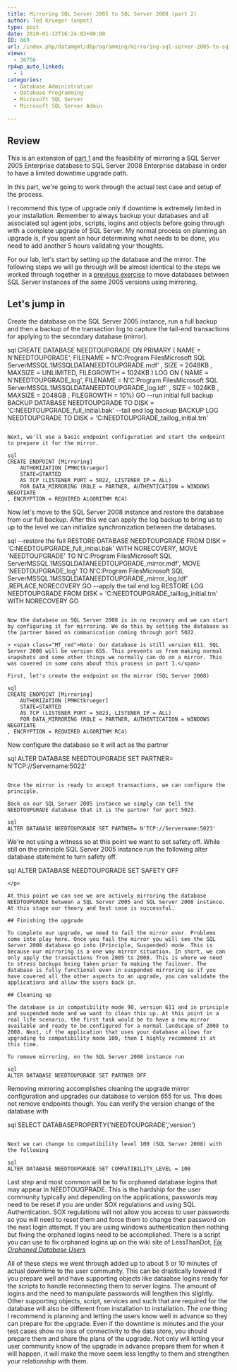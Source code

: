 ```yaml
---
title: Mirroring SQL Server 2005 to SQL Server 2008 (part 2)
author: Ted Krueger (onpnt)
type: post
date: 2010-01-12T16:24:02+00:00
ID: 669
url: /index.php/datamgmt/dbprogramming/mirroring-sql-server-2005-to-sql-server-2/
views:
  - 26756
rp4wp_auto_linked:
  - 1
categories:
  - Database Administration
  - Database Programming
  - Microsoft SQL Server
  - Microsoft SQL Server Admin

---
```

## Review

This is an extension of [part 1][1] and the feasibility of mirroring a SQL Server 2005 Enterprise database to SQL Server 2008 Enterprise database in order to have a limited downtime upgrade path.

In this part, we're going to work through the actual test case and setup of the process.

I recommend this type of upgrade only if downtime is extremely limited in your installation. Remember to always backup your databases and all associated sql agent jobs, scripts, logins and objects before going through with a complete upgrade of SQL Server. My normal process on planning an upgrade is, if you spent an hour determining what needs to be done, you need to add another 5 hours validating your thoughts. 

For our lab, let's start by setting up the database and the mirror. The following steps we will go through will be almost identical to the steps we worked through together in a [previous exercise][2] to move databases between SQL Server instances of the same 2005 versions using mirroring. 

## Let's jump in

Create the database on the SQL Server 2005 instance, run a full backup and then a backup of the transaction log to capture the tail-end transactions for applying to the secondary database (mirror). 

sql
CREATE DATABASE NEEDTOUPGRADE ON  PRIMARY 
( NAME = N'NEEDTOUPGRADE', FILENAME = N'C:Program FilesMicrosoft SQL ServerMSSQL.1MSSQLDATANEEDTOUPGRADE.mdf' , SIZE = 2048KB , MAXSIZE = UNLIMITED, FILEGROWTH = 1024KB )
 LOG ON 
( NAME = N'NEEDTOUPGRADE_log', FILENAME = N'C:Program FilesMicrosoft SQL ServerMSSQL.1MSSQLDATANEEDTOUPGRADE_log.ldf' , SIZE = 1024KB , MAXSIZE = 2048GB , FILEGROWTH = 10%)
GO
--run initial full backup
BACKUP DATABASE NEEDTOUPGRADE TO DISK = 'C:NEEDTOUPGRADE_full_initial.bak'
--tail end log backup
BACKUP LOG NEEDTOUPGRADE TO DISK = 'C:NEEDTOUPGRADE_taillog_initial.trn'
```

Next, we'll use a basic endpoint configuration and start the endpoint to prepare it for the mirror.

sql
CREATE ENDPOINT [Mirroring] 
    AUTHORIZATION [PMHCtkrueger]
    STATE=STARTED
    AS TCP (LISTENER_PORT = 5022, LISTENER_IP = ALL)
    FOR DATA_MIRRORING (ROLE = PARTNER, AUTHENTICATION = WINDOWS NEGOTIATE
, ENCRYPTION = REQUIRED ALGORITHM RC4)
```
</p> 

Now let's move to the SQL Server 2008 instance and restore the database from our full backup. After this we can apply the log backup to bring us to up to the level we can initialize synchronization between the databases.

sql
--restore the full
RESTORE DATABASE NEEDTOUPGRADE 
FROM DISK = 'C:NEEDTOUPGRADE_full_initial.bak'
WITH NORECOVERY,
MOVE 'NEEDTOUPGRADE' TO N'C:Program FilesMicrosoft SQL ServerMSSQL.1MSSQLDATANEEDTOUPGRADE_mirror.mdf',
MOVE 'NEEDTOUPGRADE_log' TO N'C:Program FilesMicrosoft SQL ServerMSSQL.1MSSQLDATANEEDTOUPGRADE_mirror_log.ldf'
,REPLACE,NORECOVERY
GO
--apply the tail end log 
RESTORE LOG NEEDTOUPGRADE FROM DISK = 'C:NEEDTOUPGRADE_taillog_initial.trn' WITH NORECOVERY
GO
```

Now the database on SQL Server 2008 is in no recovery and we can start by configuring it for mirroring. We do this by setting the database as the partner based on communication coming through port 5022. 

> <span class="MT_red">Note: Our database is still version 611. SQL Server 2008 will be version 655. This prevents us from making normal snapshots and some other things we normally can do on a mirror. This was covered in some cons about this process in part 1.</span>

First, let's create the endpoint on the mirror (SQL Server 2008)

sql
CREATE ENDPOINT [Mirroring] 
    AUTHORIZATION [PMHCtkrueger]
    STATE=STARTED
    AS TCP (LISTENER_PORT = 5023, LISTENER_IP = ALL)
    FOR DATA_MIRRORING (ROLE = PARTNER, AUTHENTICATION = WINDOWS NEGOTIATE
, ENCRYPTION = REQUIRED ALGORITHM RC4)
```

Now configure the database so it will act as the partner

sql
ALTER DATABASE NEEDTOUPGRADE SET PARTNER= N'TCP://Servername:5022'
```

Once the mirror is ready to accept transactions, we can configure the principle.

Back on our SQL Server 2005 instance we simply can tell the NEEDTOUPGRADE database that it is the partner for port 5023. 

sql
ALTER DATABASE NEEDTOUPGRADE SET PARTNER= N'TCP://Servername:5023'
```

We're not using a witness so at this point we want to set safety off. While still on the principle SQL Server 2005 instance run the following alter database statement to turn safety off.

sql
ALTER DATABASE NEEDTOUPGRADE SET SAFETY OFF
```
</p> 

At this point we can see we are actively mirroring the database NEEDTOUPGRADE between a SQL Server 2005 and SQL Server 2008 instance. At this stage our theory and test case is successful. 

## Finishing the upgrade

To complete our upgrade, we need to fail the mirror over. Problems come into play here. Once you fail the mirror you will see the SQL Server 2008 database go into (Principle, Suspended) mode. This is because our mirroring is a one way mirror situation. In short, we can only apply the transactions from 2005 to 2008. This is where we need to stress backups being taken prior to making the failover. The database is fully functional even in suspended mirroring so if you have covered all the other aspects to an upgrade, you can validate the applications and allow the users back in. 

## Cleaning up

The database is in compatibility mode 90, version 611 and in principle and suspended mode and we want to clean this up. At this point in a real life scenario, the first task would be to have a new mirror available and ready to be configured for a normal landscape of 2008 to 2008. Next, if the application that uses your database allows for upgrading to compatibility mode 100, then I highly recommend it at this time. 

To remove mirroring, on the SQL Server 2008 instance run

sql
ALTER DATABASE NEEDTOUPGRADE SET PARTNER OFF
```

Removing mirroring accomplishes cleaning the upgrade mirror configuration and upgrades our database to version 655 for us. This does not remove endpoints though. You can verify the version change of the database with

sql
SELECT DATABASEPROPERTY('NEEDTOUPGRADE','version')
```

Next we can change to compatibility level 100 (SQL Server 2008) with the following 

sql
ALTER DATABASE NEEDTOUPGRADE SET COMPATIBILITY_LEVEL = 100
```
</p> 

Last step and most common will be to fix orphaned database logins that may appear in NEEDTOUGPRADE. This is the hardship for the user community typically and depending on the applications, passwords may need to be reset if you are under SOX regulations and using SQL Authentication. SOX regulations will not allow you access to user passwords so you will need to reset them and force them to change their password on the next login attempt. If you are using windows authentication then nothing but fixing the orphaned logins need to be accomplished. There is a script you can use to fix orphaned logins up on the wiki site of LessThanDot, [_Fix Orphaned Database Users_][3]
  

  
All of these steps we went through added up to about 5 or 10 minutes of actual downtime to the user community. This can be drastically lowered if you prepare well and have supporting objects like dataabse logins ready for the scripts to handle reconnecting them to server logins. The amount of logins and the need to manipulate passwords will lengthen this slightly. Other supporting objects, script, services and such that are required for the database will also be different from installation to installation. The one thing I recommend is planning and letting the users know well in advance so they can prepare for the upgrade. Even if the downtime is minutes and the your test cases show no loss of connectivity to the data store, you should prepare them and share the plans of the upgrade. Not only will letting your user community know of the upgrade in advance prepare them for when it will happen, it will make the move seem less lengthy to them and strengthen your relationship with them.

 [1]: /index.php/DataMgmt/DBAdmin/mirroring-sql-server-2005-to-sql-server-2008
 [2]: /index.php/DataMgmt/DBAdmin/move-databases-to-new-server-with-little-1
 [3]: http://wiki.ltd.local/index.php/Fix_Orphaned_Database_Users